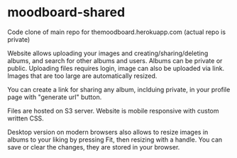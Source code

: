 # moodboard-shared
Code clone of main repo for themoodboard.herokuapp.com (actual repo is private)

Website allows uploading your images and creating/sharing/deleting albums, and search for other albums and users. Albums can be private or public. 
Uploading files requires login, image can also be uploaded via link. Images that are too large are automatically resized.

You can create a link for sharing any album, inclduing private, in your profile page with "generate url" button.


Files are hosted on S3 server.
Website is mobile responsive with custom written CSS. 

Desktop version on modern browsers also allows to resize images in albums to your liking by pressing Fit, then resizing with a handle. 
You can save or clear the changes, they are stored in your browser.
